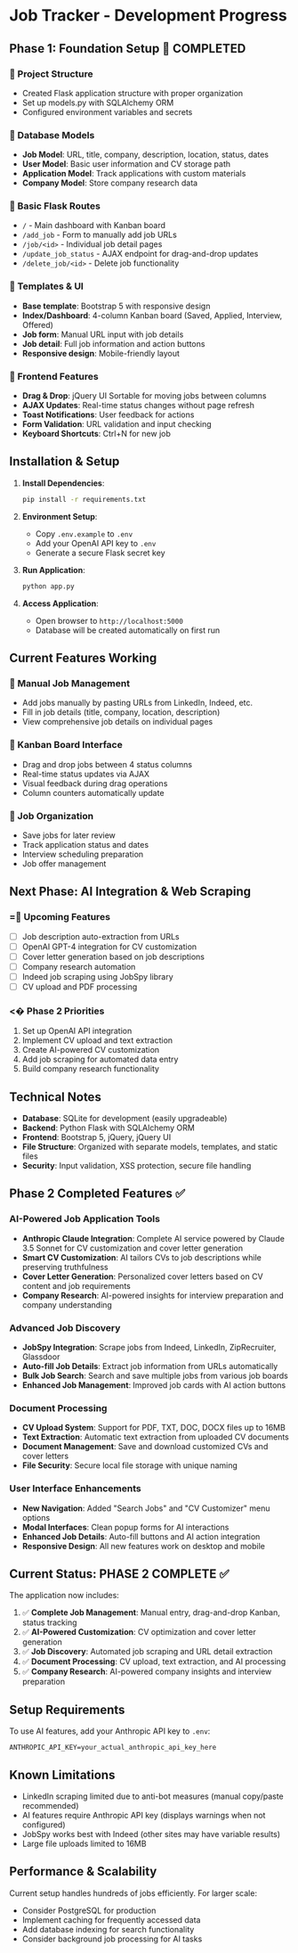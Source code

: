 # Job Tracker - Development Progress

## Phase 1: Foundation Setup  COMPLETED

###  Project Structure
- Created Flask application structure with proper organization
- Set up models.py with SQLAlchemy ORM
- Configured environment variables and secrets

###  Database Models
- **Job Model**: URL, title, company, description, location, status, dates
- **User Model**: Basic user information and CV storage path
- **Application Model**: Track applications with custom materials
- **Company Model**: Store company research data

###  Basic Flask Routes
- `/` - Main dashboard with Kanban board
- `/add_job` - Form to manually add job URLs
- `/job/<id>` - Individual job detail pages
- `/update_job_status` - AJAX endpoint for drag-and-drop updates
- `/delete_job/<id>` - Delete job functionality

###  Templates & UI
- **Base template**: Bootstrap 5 with responsive design
- **Index/Dashboard**: 4-column Kanban board (Saved, Applied, Interview, Offered)
- **Job form**: Manual URL input with job details
- **Job detail**: Full job information and action buttons
- **Responsive design**: Mobile-friendly layout

###  Frontend Features
- **Drag & Drop**: jQuery UI Sortable for moving jobs between columns
- **AJAX Updates**: Real-time status changes without page refresh
- **Toast Notifications**: User feedback for actions
- **Form Validation**: URL validation and input checking
- **Keyboard Shortcuts**: Ctrl+N for new job

## Installation & Setup

1. **Install Dependencies**:
   ```bash
   pip install -r requirements.txt
   ```

2. **Environment Setup**:
   - Copy `.env.example` to `.env`
   - Add your OpenAI API key to `.env`
   - Generate a secure Flask secret key

3. **Run Application**:
   ```bash
   python app.py
   ```
   
4. **Access Application**:
   - Open browser to `http://localhost:5000`
   - Database will be created automatically on first run

## Current Features Working

###  Manual Job Management
- Add jobs manually by pasting URLs from LinkedIn, Indeed, etc.
- Fill in job details (title, company, location, description)
- View comprehensive job details on individual pages

###  Kanban Board Interface
- Drag and drop jobs between 4 status columns
- Real-time status updates via AJAX
- Visual feedback during drag operations
- Column counters automatically update

###  Job Organization
- Save jobs for later review
- Track application status and dates
- Interview scheduling preparation
- Job offer management

## Next Phase: AI Integration & Web Scraping

### = Upcoming Features
- [ ] Job description auto-extraction from URLs
- [ ] OpenAI GPT-4 integration for CV customization
- [ ] Cover letter generation based on job descriptions
- [ ] Company research automation
- [ ] Indeed job scraping using JobSpy library
- [ ] CV upload and PDF processing

### <� Phase 2 Priorities
1. Set up OpenAI API integration
2. Implement CV upload and text extraction
3. Create AI-powered CV customization
4. Add job scraping for automated data entry
5. Build company research functionality

## Technical Notes

- **Database**: SQLite for development (easily upgradeable)
- **Backend**: Python Flask with SQLAlchemy ORM
- **Frontend**: Bootstrap 5, jQuery, jQuery UI
- **File Structure**: Organized with separate models, templates, and static files
- **Security**: Input validation, XSS protection, secure file handling

## Phase 2 Completed Features ✅

### AI-Powered Job Application Tools
- **Anthropic Claude Integration**: Complete AI service powered by Claude 3.5 Sonnet for CV customization and cover letter generation
- **Smart CV Customization**: AI tailors CVs to job descriptions while preserving truthfulness
- **Cover Letter Generation**: Personalized cover letters based on CV content and job requirements
- **Company Research**: AI-powered insights for interview preparation and company understanding

### Advanced Job Discovery
- **JobSpy Integration**: Scrape jobs from Indeed, LinkedIn, ZipRecruiter, Glassdoor
- **Auto-fill Job Details**: Extract job information from URLs automatically  
- **Bulk Job Search**: Search and save multiple jobs from various job boards
- **Enhanced Job Management**: Improved job cards with AI action buttons

### Document Processing
- **CV Upload System**: Support for PDF, TXT, DOC, DOCX files up to 16MB
- **Text Extraction**: Automatic text extraction from uploaded CV documents
- **Document Management**: Save and download customized CVs and cover letters
- **File Security**: Secure local file storage with unique naming

### User Interface Enhancements
- **New Navigation**: Added "Search Jobs" and "CV Customizer" menu options
- **Modal Interfaces**: Clean popup forms for AI interactions
- **Enhanced Job Details**: Auto-fill buttons and AI action integration
- **Responsive Design**: All new features work on desktop and mobile

## Current Status: PHASE 2 COMPLETE ✅

The application now includes:
1. ✅ **Complete Job Management**: Manual entry, drag-and-drop Kanban, status tracking
2. ✅ **AI-Powered Customization**: CV optimization and cover letter generation  
3. ✅ **Job Discovery**: Automated job scraping and URL detail extraction
4. ✅ **Document Processing**: CV upload, text extraction, and AI processing
5. ✅ **Company Research**: AI-powered company insights and interview preparation

## Setup Requirements

To use AI features, add your Anthropic API key to `.env`:
```
ANTHROPIC_API_KEY=your_actual_anthropic_api_key_here
```

## Known Limitations

- LinkedIn scraping limited due to anti-bot measures (manual copy/paste recommended)
- AI features require Anthropic API key (displays warnings when not configured)
- JobSpy works best with Indeed (other sites may have variable results)
- Large file uploads limited to 16MB

## Performance & Scalability

Current setup handles hundreds of jobs efficiently. For larger scale:
- Consider PostgreSQL for production
- Implement caching for frequently accessed data
- Add database indexing for search functionality
- Consider background job processing for AI tasks